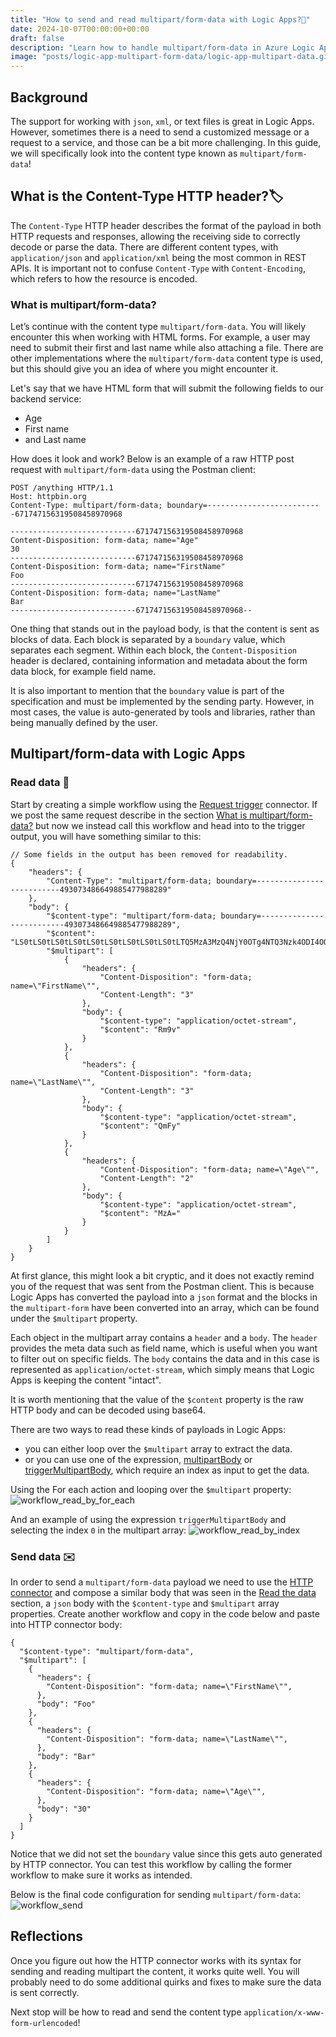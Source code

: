 ```yaml
---
title: "How to send and read multipart/form-data with Logic Apps?📄"
date: 2024-10-07T00:00:00+00:00
draft: false
description: "Learn how to handle multipart/form-data in Azure Logic Apps Standard. Reading and sending multipart data using HTTP connectors, with step-by-step examples."
image: "posts/logic-app-multipart-form-data/logic-app-multipart-data.gif"
---
```


## Background 
The support for working with `json`, `xml`, or text files is great in Logic Apps. However, sometimes there is a need to send a customized message or a request to a service, and those can be a bit more challenging. In this guide, we will specifically look into the content type known as `multipart/form-data`!

## What is the Content-Type HTTP header?🏷️
The `Content-Type` HTTP header describes the format of the payload in both HTTP requests and responses, allowing the receiving side to correctly decode or parse the data. There are different content types, with `application/json` and `application/xml` being the most common in REST APIs. It is important not to confuse `Content-Type` with `Content-Encoding`, which refers to how the resource is encoded.

### What is multipart/form-data?
Let’s continue with the content type `multipart/form-data`. You will likely encounter this when working with HTML forms. For example, a user may need to submit their first and last name while also attaching a file. There are other implementations where the `multipart/form-data` content type is used, but this should give you an idea of where you might encounter it.

Let's say that we have HTML form that will submit the following fields to our backend service: 
- Age 
- First name
- and Last name

How does it look and work? Below is an example of a raw HTTP post request with `multipart/form-data` using the Postman client:
```
POST /anything HTTP/1.1
Host: httpbin.org
Content-Type: multipart/form-data; boundary=--------------------------671747156319508458970968
 
----------------------------671747156319508458970968
Content-Disposition: form-data; name="Age"
30
----------------------------671747156319508458970968
Content-Disposition: form-data; name="FirstName"
Foo
----------------------------671747156319508458970968
Content-Disposition: form-data; name="LastName"
Bar
----------------------------671747156319508458970968--
```
One thing that stands out in the payload body, is that the content is sent as blocks of data. Each block is separated by a `boundary` value, which separates each segment. Within each block, the `Content-Disposition` header is declared, containing information and metadata about the form data block, for example field name.

It is also important to mention that the `boundary` value is part of the specification and must be implemented by the sending party. However, in most cases, the value is auto-generated by tools and libraries, rather than being manually defined by the user.

## Multipart/form-data with Logic Apps
### Read data 👀
Start by creating a simple workflow using the <a href="https://learn.microsoft.com/en-us/azure/connectors/connectors-native-reqres?tabs=consumption" target="_blank" rel="noopener noreferrer">Request trigger</a> connector. If we post the same request describe in the section [What is multipart/form-data?](#what-is-multipartform-data) but now we instead call this workflow and head into to the trigger output, you will have something similar to this: 

```
// Some fields in the output has been removed for readability. 
{
    "headers": {
        "Content-Type": "multipart/form-data; boundary=--------------------------493073486649885477988289"
    },
    "body": {
        "$content-type": "multipart/form-data; boundary=--------------------------493073486649885477988289",
        "$content": "LS0tLS0tLS0tLS0tLS0tLS0tLS0tLS0tLS0tLTQ5MzA3MzQ4NjY0OTg4NTQ3Nzk4ODI4OQpDb250ZW50LURpc3Bvc2l0aW9uOiBmb3JtLWRhdGE7IG5hbWU9IkZpcnN0TmFtZSIKCkZvbwotLS0tLS0tLS0tLS0tLS0tLS0tLS0tLS0tLS0tNDkzMDczNDg2NjQ5ODg1NDc3OTg4Mjg5CkNvbnRlbnQtRGlzcG9zaXRpb246IGZvcm0tZGF0YTsgbmFtZT0iTGFzdE5hbWUiCgpCYXIKLS0tLS0tLS0tLS0tLS0tLS0tLS0tLS0tLS0tLTQ5MzA3MzQ4NjY0OTg4NTQ3Nzk4ODI4OQpDb250ZW50LURpc3Bvc2l0aW9uOiBmb3JtLWRhdGE7IG5hbWU9IkFnZSIKCjMwCi0tLS0tLS0tLS0tLS0tLS0tLS0tLS0tLS0tLS00OTMwNzM0ODY2NDk4ODU0Nzc5ODgyODktLQ==",
        "$multipart": [
            {
                "headers": {
                    "Content-Disposition": "form-data; name=\"FirstName\"",
                    "Content-Length": "3"
                },
                "body": {
                    "$content-type": "application/octet-stream",
                    "$content": "Rm9v"
                }
            },
            {
                "headers": {
                    "Content-Disposition": "form-data; name=\"LastName\"",
                    "Content-Length": "3"
                },
                "body": {
                    "$content-type": "application/octet-stream",
                    "$content": "QmFy"
                }
            },
            {
                "headers": {
                    "Content-Disposition": "form-data; name=\"Age\"",
                    "Content-Length": "2"
                },
                "body": {
                    "$content-type": "application/octet-stream",
                    "$content": "MzA="
                }
            }
        ]
    }
}
```

At first glance, this might look a bit cryptic, and it does not exactly remind you of the request that was sent from the Postman client. This is because Logic Apps has converted the payload into a `json` format and the blocks in the `multipart-form` have been converted into an array, which can be found under the `$multipart` property.

Each object in the multipart array contains a `header` and a `body`. The `header` provides the meta data such as field name, which is useful when you want to filter out on specific fields. The `body` contains the data and in this case is represented as `application/octet-stream`, which simply means that Logic Apps is keeping the content "intact". 

It is worth mentioning that the value of the `$content` property is the raw HTTP body and can be decoded using base64.

There are two ways to read these kinds of payloads in Logic Apps:  
- you can either loop over the `$multipart` array to extract the data. 
- or you can use one of the expression, <a href="https://learn.microsoft.com/en-us/azure/logic-apps/workflow-definition-language-functions-reference#multipartBody" target="_blank" rel="noopener noreferrer">multipartBody</a> or <a href="https://learn.microsoft.com/en-us/azure/logic-apps/workflow-definition-language-functions-reference#triggerMultipartBody" target="_blank" rel="noopener noreferrer">triggerMultipartBody</a>, which require an index as input to get the data. 


Using the For each action and looping over the `$multipart` property: 
![workflow_read_by_for_each](workflow_for_each.png)

And an example of using the expression `triggerMultipartBody` and selecting the index `0` in the multipart array:
![workflow_read_by_index](workflow_read_by_index.png)


### Send data ✉️
In order to send a `multipart/form-data` payload we need to use the <a href="https://learn.microsoft.com/en-us/azure/connectors/connectors-native-http?tabs=standard" target="_blank" rel="noopener noreferrer">HTTP connector</a> and compose a similar body that was seen in the [Read the data](#read-the-data) section, a `json` body with the `$content-type` and `$multipart` array properties. Create another workflow and copy in the code below and paste into HTTP connector body: 

```
{
  "$content-type": "multipart/form-data",
  "$multipart": [
    {
      "headers": {
        "Content-Disposition": "form-data; name=\"FirstName\"",
      },
      "body": "Foo"
    },
    {
      "headers": {
        "Content-Disposition": "form-data; name=\"LastName\"",
      },
      "body": "Bar"
    },
    {
      "headers": {
        "Content-Disposition": "form-data; name=\"Age\"",
      },
      "body": "30"
    }
  ]
}

```
Notice that we did not set the `boundary` value since this gets auto generated by HTTP connector. You can test this workflow by calling the former workflow to make sure it works as intended. 

Below is the final code configuration for sending `multipart/form-data`: 
![workflow_send](workflow_send.png)

## Reflections

Once you figure out how the HTTP connector works with its syntax for sending and reading multipart the content, it works quite well. You will probably need to do some additional quirks and fixes to make sure the data is sent correctly. 

Next stop will be how to read and send the content type `application/x-www-form-urlencoded`!  